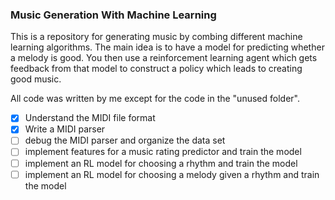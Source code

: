 ### Music Generation With Machine Learning

This is a repository for generating music by combing different machine learning algorithms. The main idea is to have a model for predicting whether a melody is good. You then use a reinforcement learning agent which gets feedback from that model to construct a policy which leads to creating good music. 

All code was written by me except for the code in the "unused folder".

- [x] Understand the MIDI file format
- [x] Write a MIDI parser
- [ ] debug the MIDI parser and organize the data set
- [ ] implement features for a music rating predictor and train the model
- [ ] implement an RL model for choosing a rhythm and train the model
- [ ] implement an RL model for choosing a melody given a rhythm and train the model

